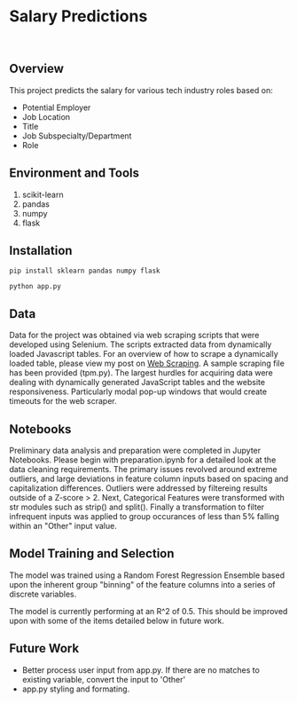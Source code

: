 # Salary Predictions
<br>

## Overview
This project predicts the salary for various tech industry roles based on:
- Potential Employer
- Job Location
- Title
- Job Subspecialty/Department
- Role

## Environment and Tools
1. scikit-learn
2. pandas
3. numpy
4. flask

## Installation

`pip install sklearn pandas numpy flask`

`python app.py`

## Data
Data for the project was obtained via web scraping scripts that were developed using Selenium. The scripts extracted data from dynamically loaded Javascript tables. For an overview of how to scrape a dynamically loaded table, please view my post on [Web Scraping](https://medium.com/@jcclark141152/data-extraction-from-dynamic-tables-9d9eafbd8064). A sample scraping file has been provided (tpm.py). The largest hurdles for acquiring data were dealing with dynamically generated JavaScript tables and the website responsiveness. Particularly modal pop-up windows that would create timeouts for the web scraper.

## Notebooks
Preliminary data analysis and preparation were completed in Jupyter Notebooks. Please begin with preparation.ipynb for a detailed look at the data cleaning requirements. The primary issues revolved around extreme outliers, and large deviations in feature column inputs based on spacing and capitalization differences. Outliers were addressed by filtereing results outside of a Z-score > 2. Next, Categorical Features were transformed with str modules such as strip() and split(). Finally a transformation to filter infrequent inputs was applied to group occurances of less than 5% falling within an "Other" input value. 

## Model Training and Selection
The model was trained using a Random Forest Regression Ensemble based upon the inherent group "binning" of the feature columns into a series of discrete variables. 

The model is currently performing at an R^2 of 0.5. This should be improved upon with some of the items detailed below in future work.

## Future Work
- Better process user input from app.py. If there are no matches to existing variable, convert the input to 'Other'
- app.py styling and formating.

